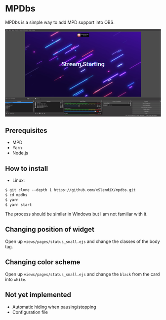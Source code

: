 # MPDbs

MPDbs is a simple way to add MPD support into OBS.

![A screenshot of the project in action.](screenshot.png)

## Prerequisites

 * MPD
 * Yarn
 * Node.js

## How to install

 * Linux:

```
$ git clone --depth 1 https://github.com/xSlendiX/mpdbs.git
$ cd mpdbs
$ yarn
$ yarn start
```

The process should be similar in Windows but I am not familiar with it.

## Changing position of widget

Open up `views/pages/status_small.ejs` and change the classes of the body tag.

## Changing color scheme

Open up `views/pages/status_small.ejs` and change the `black` from the card into `white`.

## Not yet implemented

 * Automatic hiding when pausing/stopping
 * Configuration file

